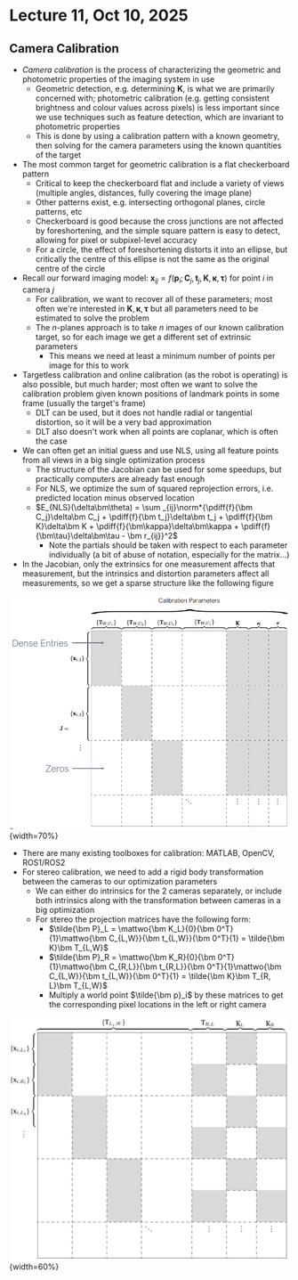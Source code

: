 # Lecture 11, Oct 10, 2025

## Camera Calibration

* *Camera calibration* is the process of characterizing the geometric and photometric properties of the imaging system in use
	* Geometric detection, e.g. determining $\bm K$, is what we are primarily concerned with; photometric calibration (e.g. getting consistent brightness and colour values across pixels) is less important since we use techniques such as feature detection, which are invariant to photometric properties
	* This is done by using a calibration pattern with a known geometry, then solving for the camera parameters using the known quantities of the target
* The most common target for geometric calibration is a flat checkerboard pattern
	* Critical to keep the checkerboard flat and include a variety of views (multiple angles, distances, fully covering the image plane)
	* Other patterns exist, e.g. intersecting orthogonal planes, circle patterns, etc
	* Checkerboard is good because the cross junctions are not affected by foreshortening, and the simple square pattern is easy to detect, allowing for pixel or subpixel-level accuracy
	* For a circle, the effect of foreshortening distorts it into an ellipse, but critically the centre of this ellipse is not the same as the original centre of the circle
* Recall our forward imaging model: $\bm x_{ij} = f(\bm p_i; \bm C_j, \bm t_j, \bm K, \bm\kappa, \bm\tau)$ for point $i$ in camera $j$
	* For calibration, we want to recover all of these parameters; most often we're interested in $\bm K, \bm\kappa, \bm\tau$ but all parameters need to be estimated to solve the problem
	* The $n$-planes approach is to take $n$ images of our known calibration target, so for each image we get a different set of extrinsic parameters
		* This means we need at least a minimum number of points per image for this to work
* Targetless calibration and online calibration (as the robot is operating) is also possible, but much harder; most often we want to solve the calibration problem given known positions of landmark points in some frame (usually the target's frame)
	* DLT can be used, but it does not handle radial or tangential distortion, so it will be a very bad approximation
	* DLT also doesn't work when all points are coplanar, which is often the case
* We can often get an initial guess and use NLS, using all feature points from all views in a big single optimization process
	* The structure of the Jacobian can be used for some speedups, but practically computers are already fast enough
	* For NLS, we optimize the sum of squared reprojection errors, i.e. predicted location minus observed location
	* $E_{NLS}(\delta\bm\theta) = \sum _{ij}\norm*{\pdiff{f}{\bm C_j}\delta\bm C_j + \pdiff{f}{\bm t_j}\delta\bm t_j + \pdiff{f}{\bm K}\delta\bm K + \pdiff{f}{\bm\kappa}\delta\bm\kappa + \pdiff{f}{\bm\tau}\delta\bm\tau - \bm r_{ij}}^2$
		* Note the partials should be taken with respect to each parameter individually (a bit of abuse of notation, especially for the matrix...)
* In the Jacobian, only the extrinsics for one measurement affects that measurement, but the intrinsics and distortion parameters affect all measurements, so we get a sparse structure like the following figure

![Structure of the Jacobian matrix.](./imgs/lec11_1.png){width=70%}

* There are many existing toolboxes for calibration: MATLAB, OpenCV, ROS1/ROS2
* For stereo calibration, we need to add a rigid body transformation between the cameras to our optimization parameters
	* We can either do intrinsics for the 2 cameras separately, or include both intrinsics along with the transformation between cameras in a big optimization
	* For stereo the projection matrices have the following form:
		* $\tilde{\bm P}_L = \mattwo{\bm K_L}{0}{\bm 0^T}{1}\mattwo{\bm C_{L,W}}{\bm t_{L,W}}{\bm 0^T}{1} = \tilde{\bm K}\bm T_{L,W}$
		* $\tilde{\bm P}_R = \mattwo{\bm K_R}{0}{\bm 0^T}{1}\mattwo{\bm C_{R,L}}{\bm t_{R,L}}{\bm 0^T}{1}\mattwo{\bm C_{L,W}}{\bm t_{L,W}}{\bm 0^T}{1} = \tilde{\bm K}\bm T_{R, L}\bm T_{L,W}$
		* Multiply a world point $\tilde{\bm p}_i$ by these matrices to get the corresponding pixel locations in the left or right camera

![Structure of the Jacobian matrix for stereo calibration (note distortion parameters are left out).](./imgs/lec11_2.png){width=60%}

